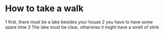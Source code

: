 # How to take a walk
1 first, there must be a lake besides your house
2 you have to have some spare time
3 The lake must be clear, otherwise it might have a smell of stink
